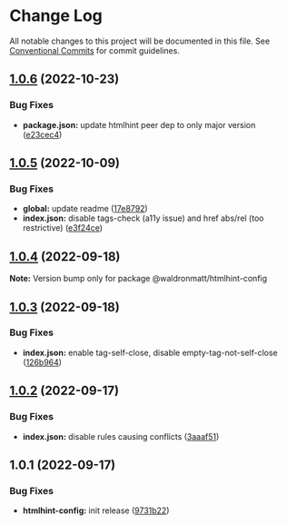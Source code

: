 # Change Log

All notable changes to this project will be documented in this file.
See [Conventional Commits](https://conventionalcommits.org) for commit guidelines.

## [1.0.6](https://github.com/waldronmatt/shareable-configs/compare/@waldronmatt/htmlhint-config@1.0.5...@waldronmatt/htmlhint-config@1.0.6) (2022-10-23)

### Bug Fixes

- **package.json:** update htmlhint peer dep to only major version ([e23cec4](https://github.com/waldronmatt/shareable-configs/commit/e23cec40a3b9b81e877f82f72efc23d7b7769a15))

## [1.0.5](https://github.com/waldronmatt/shareable-configs/compare/@waldronmatt/htmlhint-config@1.0.4...@waldronmatt/htmlhint-config@1.0.5) (2022-10-09)

### Bug Fixes

- **global:** update readme ([17e8792](https://github.com/waldronmatt/shareable-configs/commit/17e879243244bf28136e24deef02522147abe451))
- **index.json:** disable tags-check (a11y issue) and href abs/rel (too restrictive) ([e3f24ce](https://github.com/waldronmatt/shareable-configs/commit/e3f24ce6196fbffed622b37fd1d26dce043a004b))

## [1.0.4](https://github.com/waldronmatt/shareable-configs/compare/@waldronmatt/htmlhint-config@1.0.3...@waldronmatt/htmlhint-config@1.0.4) (2022-09-18)

**Note:** Version bump only for package @waldronmatt/htmlhint-config

## [1.0.3](https://github.com/waldronmatt/shareable-configs/compare/@waldronmatt/htmlhint-config@1.0.2...@waldronmatt/htmlhint-config@1.0.3) (2022-09-18)

### Bug Fixes

- **index.json:** enable tag-self-close, disable empty-tag-not-self-close ([126b964](https://github.com/waldronmatt/shareable-configs/commit/126b9646a0bf5e51374e009bd03cfe17952f3330))

## [1.0.2](https://github.com/waldronmatt/shareable-configs/compare/@waldronmatt/htmlhint-config@1.0.1...@waldronmatt/htmlhint-config@1.0.2) (2022-09-17)

### Bug Fixes

- **index.json:** disable rules causing conflicts ([3aaaf51](https://github.com/waldronmatt/shareable-configs/commit/3aaaf518c3c303c5f5ddd900d3282a236854cf3d))

## 1.0.1 (2022-09-17)

### Bug Fixes

- **htmlhint-config:** init release ([9731b22](https://github.com/waldronmatt/shareable-configs/commit/9731b22f621e78afcea23ff7c473f2307658accd))
